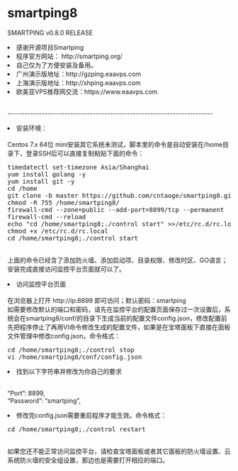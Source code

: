 # smartping8
SMARTPING v0.8.0 RELEASE
<li>感谢开源项目Smartping
<li>程序官方网站： http://smartping.org/
<li>自己仅为了方便安装及备用。
<li>广州演示版地址：http://gzping.eaavps.com
<li>上海演示版地址：http://shping.eaavps.com
<li>欧美亚VPS推荐网交流：https://www.eaavps.com

<br>------------------------------------------------------------------------
<li>安装环境：</br>
<br>Centos 7.x 64位 mini安装其它系统未测试，脚本里的命令是自动安装在/home目录下，登录SSH后可以直接复制粘贴下面的命令：
<br>
<pre>
timedatectl set-timezone Asia/Shanghai
yum install golang -y
yum install git -y
cd /home
git clone -b master https://github.com/cntaoge/smartping8.git 
chmod -R 755 /home/smartping8/
firewall-cmd --zone=public --add-port=8899/tcp --permanent 
firewall-cmd --reload
echo "cd /home/smartping8;./control start" >>/etc/rc.d/rc.local
chmod +x /etc/rc.d/rc.local
cd /home/smartping8;./control start
</pre>
<p>
<br>上面的命令已经含了添加防火墙、添加启动项、目录权限、修改时区、GO语言；安装完成直接访问监控平台页面就可以了。
<p>
<li>访问监控平台页面</br>
<br>在浏览器上打开  http://ip:8899   即可访问；默认密码：smartping</br>如需要修改默认的端口和密码，请先在监控平台的配置页面保存过一次设置后，系统会在smartping8/conf/的目录下生成当前的配置文件config.json，修改配置前先把程序停止了再用VI命令修改生成的配置文件，如果是在宝塔面板下直接在面板文件管理中修改config.json。命令格式：</br>
<p>
<pre>cd /home/smartping8;./control stop
vi /home/smartping8/conf/config.json</pre>
<p>
<li>找到以下字符串并修改为你自己的要求</br>
<p>
<br>“Port”: 8899,</br>“Password”: “smartping”,</br>
<li>修改完config.json需要重启程序才能生效。命令格式：</br>
<p>
<pre>cd /home/smartping8;./control restart</pre>
<p>
<br>如果您还不能正常访问监控平台，请检查宝塔面板或者其它面板的防火墙设置、云系统防火墙的安全组设置，那边也是需要打开相应的端口。</br>
